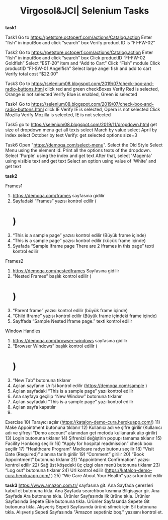 # <p align="center"> Virgosol&JCI| Selenium Tasks </p>
**task1**

Task1
Go to https://petstore.octoperf.com/actions/Catalog.action
Enter “fish” in inputBox and click “search” box
Verify product ID is “FI-FW-02”

Task2
Go to https://petstore.octoperf.com/actions/Catalog.action
Enter “fish” in inputBox and click “search” box
Click productID “FI-FW-02 Goldfish”
Select “EST-20” item and “Add to Cart”
Click “Fish” module
Click productID “FI-SW-01 Angelfish”
Select large angel fish and add to cart
Verify total cost “$22.00”

Task3
Go to https://selenium08.blogspot.com/2019/07/check-box-and-radio-buttons.html
click red and green checkBoxes
Verify Red is selected, Orange is not selected
Verify Blue is enabled, Green is selected

Task4
Go to https://selenium08.blogspot.com/2019/07/check-box-and-radio-buttons.html
click IE
Verify IE is selected, Opera is not selected
Click Mozilla
Verify Mozilla is selected, IE is not selected

Task5
go to https://selenium08.blogspot.com/2019/11/dropdown.html
get size of dropdown menu
get all texts
select March by value
select April by index
select October by text
Verify: get selected options size=3

Task6
Open "https://demoqa.com/select-menu".
Select the Old Style Select Menu using the element id.
Print all the options texts of the dropdown.
Select 'Purple' using the index and get text
After that, select 'Magenta' using visible text and get text
Select an option using value of 'White' and get text


**task2**

Frames1
1)    https://demoqa.com/frames sayfasına gidilir
2)    Sayfadaki “Frames” yazısı kontrol edilir (<h1>)
3)    “This is a sample page” yazısı kontrol edilir (Büyük frame içinde)
4)    “This is a sample page” yazısı kontrol edilir (küçük frame içinde)
5)    Syafada “Sample Iframe page There are 2 Iframes in this page” texti kontrol edilir

Frames2
1)    https://demoqa.com/nestedframes Sayfasına gidilir
2)    “Nested Frames” başlık kontrol edilir (<h1>)
3)    “Parent frame” yazısı kontrol edilir (büyük frame içinde)
4)    “Child Iframe” yazısı kontrol edilir (Büyük frame içindeki frame içinde)
5)    Sayffada “Sample Nested Iframe page.” texti kontrol edilir

Window Handles
1) https://demoqa.com/browser-windows sayfasına gidilir
2) “Browser Windows” başlık kontrol edilir (<h1>)
3) “New Tab” butonuna tıklanır
4) Açılan sayfanın Url’si kontrol edilir (https://demoqa.com/sample )
5) Açılan sayfadaki “This is a sample page” yazı kontrol edilir
6) Ana sayfaya geçilip “New Window” butonuna tıklanır
7) Açılan sayfadaki “This is a sample page” yazı kontrol edilir
8) Açılan sayfa kapatılır
9)
Exercise
10) Tarayıcı açılır (https://katalon-demo-cura.herokuapp.com/)
11) Make Appointment butonuna tıklanır
12) Kullanıcı adı ve şifre girilir (Kullanıcı adı ve şifreyi “Demo account” alanından get metodu kullanarak alıp girilir)
13) Login butonuna tıklanır
14) Şifrenizi değiştirin popupı tamama tıklanır
15) Facility Honkong seçilir
16) “Apply for hospital readmission” check boxı seçilir
17) “Healthcare Program” Medicare radyo butonu seçilir
18) “Visit Date (Required)” alanına tarih girilir
19) “Comment” girilir
20) “Book Appointment” butonuna tıklanır
21) “Appointment Confirmation” yazısı kontrol edilir
22) Sağ üst köşedeki üç çizgi olan menü butonuna tıklanır
23) “Log out” butonuna tıklanır
24) Url kontrol edilir (https://katalon-demo-cura.herokuapp.com/ )
25) “We Care About Your Health” yazısı kontrol edilir


**task3**
https://www.amazon.com.tr/ sayfasına git.
Ana Sayfada çerezleri kabul et butonuna tıkla.
Ana Sayfada searchbox kısmına Bilgisayar gir.
Ana Sayfada Ara butonuna tıkla.
Ürünler Sayfasında ilk ürüne tıkla.
Ürünler Sayfasında Sepete Ekle butonuna tıkla.
Ürünler Sayfasında Sepete Git butonuna tıkla.
Alışveriş Sepeti Sayfasında ürünü silmek için Sil butonuna tıkla.
Alışveriş Sepeti Sayfasında "Amazon sepetiniz boş." yazısını kontrol et.